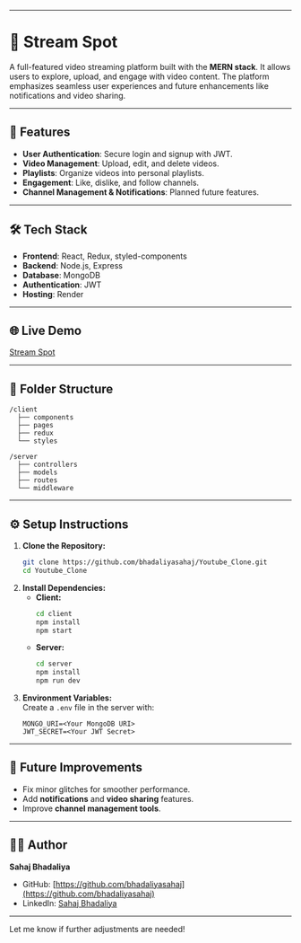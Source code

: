 
---

# 🎥 Stream Spot  

A full-featured video streaming platform built with the **MERN stack**. It allows users to explore, upload, and engage with video content. The platform emphasizes seamless user experiences and future enhancements like notifications and video sharing.  

---

## 🚀 Features  
- **User Authentication**: Secure login and signup with JWT.  
- **Video Management**: Upload, edit, and delete videos.  
- **Playlists**: Organize videos into personal playlists.  
- **Engagement**: Like, dislike, and follow channels.  
- **Channel Management & Notifications**: Planned future features.  

---

## 🛠️ Tech Stack  
- **Frontend**: React, Redux, styled-components  
- **Backend**: Node.js, Express  
- **Database**: MongoDB  
- **Authentication**: JWT  
- **Hosting**: Render  

---

## 🌐 Live Demo  
[Stream Spot](https://streamespot-client.onrender.com)  

---

## 📂 Folder Structure  
```
/client
  ├── components
  ├── pages
  ├── redux
  └── styles

/server
  ├── controllers
  ├── models
  ├── routes
  └── middleware
```

---

## ⚙️ Setup Instructions  
1. **Clone the Repository:**  
   ```bash
   git clone https://github.com/bhadaliyasahaj/Youtube_Clone.git
   cd Youtube_Clone
   ```
2. **Install Dependencies:**  
   - **Client:**  
     ```bash
     cd client
     npm install
     npm start
     ```
   - **Server:**  
     ```bash
     cd server
     npm install
     npm run dev
     ```
3. **Environment Variables:**  
   Create a `.env` file in the server with:  
   ```
   MONGO_URI=<Your MongoDB URI>
   JWT_SECRET=<Your JWT Secret>
   ```

---

## 🐛 Future Improvements  
- Fix minor glitches for smoother performance.  
- Add **notifications** and **video sharing** features.  
- Improve **channel management tools**.   

---

## 🧑‍💻 Author  
**Sahaj Bhadaliya**  
- GitHub: [https://github.com/bhadaliyasahaj](https://github.com/bhadaliyasahaj)  
- LinkedIn: [Sahaj Bhadaliya](https://www.linkedin.com/in/sahaj-bhadaliya-480128263/)  

---


Let me know if further adjustments are needed!
